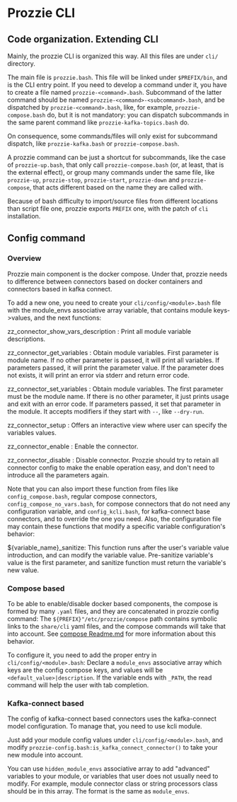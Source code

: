 # Prozzie CLI
## Code organization. Extending CLI
Mainly, the prozzie CLI is organized this way. All this files are under `cli/`
directory.

The main file is `prozzie.bash`. This file will be linked under `$PREFIX/bin`,
and is the CLI entry point. If you need to develop a command under it, you have
to create a file named `prozzie-<command>.bash`. Subcommand of the latter
command should be named `prozzie-<command>-<subcommand>.bash`, and be
dispatched by `prozzie-<command>.bash`, like, for example,
`prozzie-compose.bash` do, but it is not mandatory: you can dispatch
subcommands in the same parent command like `prozzie-kafka-topics.bash` do.

On consequence, some commands/files will only exist for subcommand dispatch,
like `prozzie-kafka.bash` or `prozzie-compose.bash`.

A prozzie command can be just a shortcut for subcommands, like the case of
`prozzie-up.bash`, that only call `prozzie-compose.bash` (or, at least, that is
the external effect), or group many commands under the same file, like
`prozzie-up`, `prozzie-stop`, `prozzie-start`, `prozzie-down` and
`prozzie-compose`, that acts different based on the name they are called with.

Because of bash difficulty to import/source files from different locations than
script file one, prozzie exports `PREFIX` one, with the patch of `cli`
installation.

## Config command
### Overview
Prozzie main component is the docker compose. Under that, prozzie needs to
difference between connectors based on docker containers and connectors based
in kafka connect.

To add a new one, you need to create your `cli/config/<module>.bash` file with
the module_envs associative array variable, that contains module keys->values,
and the next functions:

zz_connector_show_vars_description
: Print all module variable descriptions.

zz_connector_get_variables
: Obtain module variables. First parameter is module name. If no other
parameter is passed, it will print all variables. If parameters passed, it
will print the parameter value. If the parameter does not exists, it will print
an error via stderr and return error code.

zz_connector_set_variables
: Obtain module variables. The first parameter must be the module name. If
there is no other parameter, it just prints usage and exit with an error code.
If parameters passed, it set that parameter in the module. It accepts
modifiers if they start with `--`, like `--dry-run`.

zz_connector_setup
: Offers an interactive view where user can specify the variables values.

zz_connector_enable
: Enable the connector.

zz_connector_disable
: Disable connector. Prozzie should try to retain all connector config to make
the enable operation easy, and don't need to introduce all the parameters
again.

Note that you can also import these function from files like
`config_compose.bash`, regular compose connectors,
`config_compose_no_vars.bash`, for compose connectors that do not need any
configuration variable, and `config_kcli.bash`, for kafka-connect base
connectors, and to override the one you need.
Also, the configuration file may contain these functions that modify a
specific variable configuration's behavior:

${variable_name}_sanitize: This function runs after the user's variable value
introduction, and can modify the variable value. Pre-sanitize variable's value
is the first parameter, and sanitize function must return the variable's new
value.

### Compose based
To be able to enable/disable docker based components, the compose is formed by
many `.yaml` files, and they are concatenated in prozzie config command: The
`${PREFIX}"/etc/prozzie/compose` path contains symbolic links to the
`share/cli` yaml files, and the compose commands will take that into account.
See [compose Readme.md](../compose/README.md) for more information about this
behavior.

To configure it, you need to add the proper entry in
`cli/config/<module>.bash`: Declare a `module_envs` associative array which
keys are the config compose keys, and values will be
`<default_value>|description`. If the variable ends with `_PATH`, the read
command will help the user with tab completion.

### Kafka-connect based
The config of kafka-connect based connectors uses the kafka-connect model
configuration. To manage that, you need to use kcli module.

Just add your module config values under `cli/config/<module>.bash`, and
modify `prozzie-config.bash:is_kafka_connect_connector()` to take your new
module into account.

You can use `hidden_module_envs` associative array to add "advanced" variables
to your module, or variables that user does not usually need to modify. For
example, module connector class or string processors class should be in this
array. The format is the same as `module_envs`.
